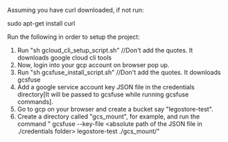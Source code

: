 Assuming you have curl downloaded, if not run:

sudo apt-get install curl

Run the following in order to setup the project:
1. Run "sh gcloud_cli_setup_script.sh" //Don't add the quotes. It downloads google cloud cli tools   
2. Now, login into your gcp account on browser pop up.
3. Run "sh gcsfuse_install_script.sh" //Don't add the quotes. It downloads gcsfuse
4. Add a google service account key JSON file in the credentials directory[It will be passed to gcsfuse while running gcsfuse commands].
5. Go to gcp on your browser and create a bucket say "legostore-test".
5. Create a directory called "gcs_mount", for example, and run the command "
gcsfuse --key-file <absolute path of the JSON file in ./credentials folder> legostore-test ./gcs_mount/"
